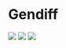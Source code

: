 <h1>Gendiff</h1>
<p><a href="https://codeclimate.com/github/drytikov/project-lvl2-s129/maintainability"><img src="https://api.codeclimate.com/v1/badges/37d387105dbc354998e0/maintainability" /></a>
  <a href="https://codeclimate.com/github/drytikov/project-lvl2-s129"><img src="https://codeclimate.com/github/drytikov/project-lvl2-s129/badges/issue_count.svg" /></a>
  <a href="https://travis-ci.org/drytikov/project-lvl2-s129"><img src="https://travis-ci.org/drytikov/project-lvl2-s129.svg?branch=master"></a></p>

